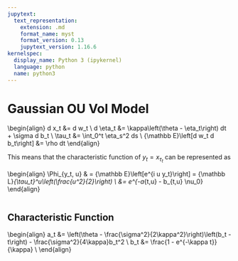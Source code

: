 ```yaml
---
jupytext:
  text_representation:
    extension: .md
    format_name: myst
    format_version: 0.13
    jupytext_version: 1.16.6
kernelspec:
  display_name: Python 3 (ipykernel)
  language: python
  name: python3
---
```


# Gaussian OU Vol Model


\begin{align}
    d x_t &= d w_t \\
    d \eta_t &= \kappa\left(\theta - \eta_t\right) dt + \sigma d b_t \\
    \tau_t &= \int_0^t \eta_s^2 ds \\
    {\mathbb E}\left[d w_t d b_t\right] &= \rho dt
\end{align}

This means that the characteristic function of $y_t=x_{\tau_t}$ can be represented as

\begin{align}
    \Phi_{y_t, u} & = {\mathbb E}\left[e^{i u y_t}\right] = {\mathbb L}_{\tau_t}^u\left(\frac{u^2}{2}\right) \\
     &= e^{-a_{t,u} - b_{t,u} \nu_0}
\end{align}

```{code-cell}

```

## Characteristic Function

\begin{align}
    a_t &= \left(\theta - \frac{\sigma^2}{2\kappa^2}\right)\left(b_t -t\right) - \frac{\sigma^2}{4\kappa}b_t^2 \\
    b_t &= \frac{1 - e^{-\kappa t}}{\kappa} \\
\end{align}

```{code-cell}

```

```{code-cell}

```
